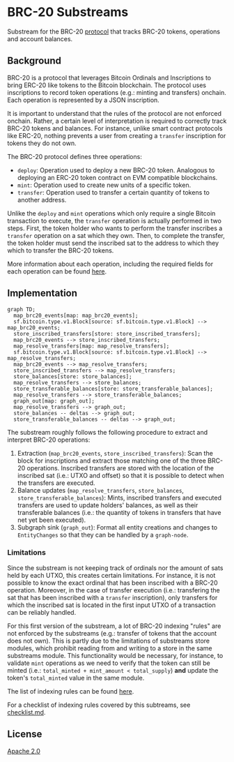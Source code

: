 # BRC-20 Substreams
Substream for the BRC-20 [protocol](https://layer1.gitbook.io/layer1-foundation/protocols/brc-20) that tracks BRC-20 tokens, operations and account balances.

## Background
BRC-20 is a protocol that leverages Bitcoin Ordinals and Inscriptions to bring ERC-20 like tokens to the Bitcoin blockchain. The protocol uses inscriptions to record token operations (e.g.: minting and transfers) onchain. Each operation is represented by a JSON inscription.

It is important to understand that the rules of the protocol are not enforced onchain. Rather, a certain level of interpretation is required to correctly track BRC-20 tokens and balances. For instance, unlike smart contract protocols like ERC-20, nothing prevents a user from creating a `transfer` inscription for tokens they do not own.

The BRC-20 protocol defines three operations:
- `deploy`: Operation used to deploy a new BRC-20 token. Analogous to deploying an ERC-20 token contract on EVM compatible blockchains.
- `mint`: Operation used to create new units of a specific token.
- `transfer`: Operation used to transfer a certain quantity of tokens to another address.

Unlike the `deploy` and `mint` operations which only require a single Bitcoin transaction to execute, the `transfer` operation is actually performed in two steps. First, the token holder who wants to perform the transfer inscribes a `transfer` operation on a sat which they own. Then, to complete the transfer, the token holder must send the inscribed sat to the address to which they which to transfer the BRC-20 tokens.

More information about each operation, including the required fields for each operation can be found [here](https://layer1.gitbook.io/layer1-foundation/protocols/brc-20/documentation#operations).

## Implementation
```mermaid
graph TD;
  map_brc20_events[map: map_brc20_events];
  sf.bitcoin.type.v1.Block[source: sf.bitcoin.type.v1.Block] --> map_brc20_events;
  store_inscribed_transfers[store: store_inscribed_transfers];
  map_brc20_events --> store_inscribed_transfers;
  map_resolve_transfers[map: map_resolve_transfers];
  sf.bitcoin.type.v1.Block[source: sf.bitcoin.type.v1.Block] --> map_resolve_transfers;
  map_brc20_events --> map_resolve_transfers;
  store_inscribed_transfers --> map_resolve_transfers;
  store_balances[store: store_balances];
  map_resolve_transfers --> store_balances;
  store_transferable_balances[store: store_transferable_balances];
  map_resolve_transfers --> store_transferable_balances;
  graph_out[map: graph_out];
  map_resolve_transfers --> graph_out;
  store_balances -- deltas --> graph_out;
  store_transferable_balances -- deltas --> graph_out;
```

The substream roughly follows the following procedure to extract and interpret BRC-20 operations:
1. Extraction (`map_brc20_events`, `store_inscribed_transfers`): Scan the block for inscriptions and extract those matching one of the three BRC-20 operations. Inscribed transfers are stored with the location of the inscribed sat (i.e.: UTXO and offset) so that it is possible to detect when the transfers are executed.
2. Balance updates (`map_resolve_transfers`, `store_balances`, `store_transferable_balances`): Mints, inscribed transfers and executed transfers are used to update holders' balances, as well as their transferable balances (i.e.: the quantity of tokens in transfers that have net yet been executed).
3. Subgraph sink (`graph_out`): Format all entity creations and changes to `EntityChanges` so that they can be handled by a `graph-node`.

### Limitations
Since the substream is not keeping track of ordinals nor the amount of sats held by each UTXO, this creates certain limitations. For instance, it is not possible to know the exact ordinal that has been inscribed with a BRC-20 operation. Moreover, in the case of transfer execution (i.e.: transfering the sat that has been inscribed with a `transfer` inscription), only transfers for which the inscribed sat is located in the first input UTXO of a transaction can be reliably handled.

For this first version of the substream, a lot of BRC-20 indexing "rules" are not enforced by the substreams (e.g.: transfer of tokens that the account does not own). This is partly due to the limitations of substreams store modules, which prohibit reading from and writing to a store in the same substreams module. This functionality would be necessary, for instance, to validate `mint` operations as we need to verify that the token can still be minted (i.e.: `total_minted + mint_amount < total_supply`) **and** update the token's `total_minted` value in the same module.

The list of indexing rules can be found [here](https://layer1.gitbook.io/layer1-foundation/protocols/brc-20/indexing).

For a checklist of indexing rules covered by this subtreams, see [checklist.md](checklist.md). 

## License
[Apache 2.0](LICENSE)
